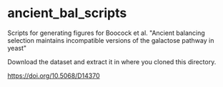 # ancient_bal_scripts
Scripts for generating figures for Boocock et al. "Ancient balancing selection maintains incompatible versions of the galactose pathway in yeast"

Download the dataset and extract it in where you cloned this directory.

https://doi.org/10.5068/D14370

